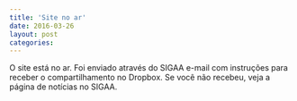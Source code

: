 ```yaml
---
title: 'Site no ar'
date: 2016-03-26
layout: post
categories: 
---
```

O site está no ar. Foi enviado através do SIGAA e-mail com instruções para receber o compartilhamento no Dropbox. Se você não recebeu, veja a página de notícias no SIGAA.

